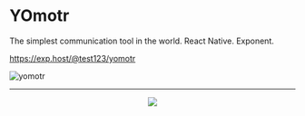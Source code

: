 # YOmotr

The simplest communication tool in the world. React Native. Exponent.

https://exp.host/@test123/yomotr

![yomotr](http://i.imgur.com/S06qH30.png)

---
<p align="center">
  <img src="http://i.imgur.com/JEIGdC6.png">
</p>
